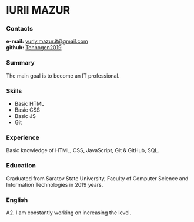 # IURII MAZUR


### Contacts

**e-mail:** yuriy.mazur.it@gmail.com  
**github:**  [Tehnogen2019](https://github.com/Tehnogen2019)


### Summary

The main goal is to become an IT professional.


### Skills

* Basic HTML
* Basic CSS
* Basic JS
* Git


### Experience

Basic knowledge of HTML, CSS, JavaScript, Git & GitHub, SQL.


### Education

Graduated from Saratov State University, Faculty of Computer Science and Information Technologies in 2019 years.


### English

A2.  I am constantly working on increasing the level.
